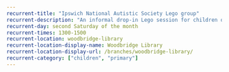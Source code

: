 ```yaml
---
recurrent-title: "Ipswich National Autistic Society Lego group"
recurrent-description: "An informal drop-in Lego session for children on the Autistic Spectrum and their parents/carers. Stay for as little or long as you like. Information about local and nationwide support available."
recurrent-day: second Saturday of the month
recurrent-times: 1300-1500
recurrent-location: woodbridge-library
recurrent-location-display-name: Woodbridge Library
recurrent-location-display-url: /branches/woodbridge-library/
recurrent-category: ["children", "primary"]
---
```

